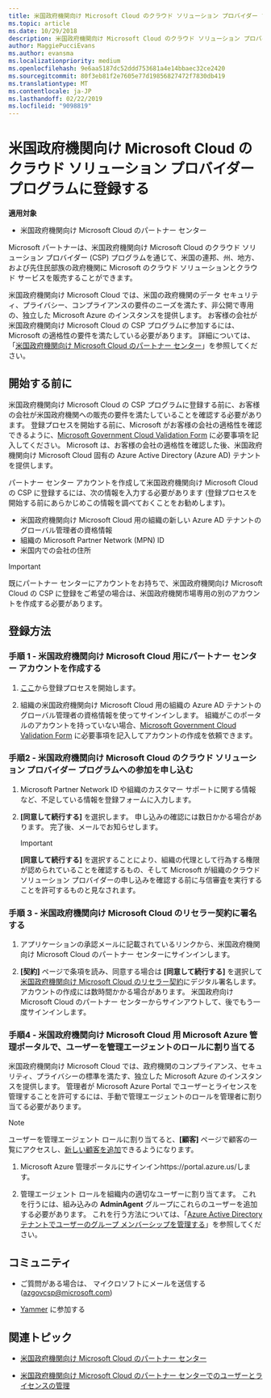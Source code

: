 ```yaml
---
title: 米国政府機関向け Microsoft Cloud のクラウド ソリューション プロバイダー プログラムに登録する | 米国政府機関向け Microsoft Cloud のパートナー センター
ms.topic: article
ms.date: 10/29/2018
description: 米国政府機関向け Microsoft Cloud のクラウド ソリューション プロバイダー プログラムに登録する前に、CSP プログラムの要件について詳細をご確認ください。
author: MaggiePucciEvans
ms.author: evansma
ms.localizationpriority: medium
ms.openlocfilehash: 9e6aa5187dc52ddd753681a4e14bbaec32ce2420
ms.sourcegitcommit: 80f3eb81f2e7605e77d19856827472f7830db419
ms.translationtype: MT
ms.contentlocale: ja-JP
ms.lasthandoff: 02/22/2019
ms.locfileid: "9098819"
---
```

# <a name="enroll-in-the-cloud-solution-provider-program-for-microsoft-cloud-for-us-government"></a>米国政府機関向け Microsoft Cloud のクラウド ソリューション プロバイダー プログラムに登録する

**適用対象**

-  米国政府機関向け Microsoft Cloud のパートナー センター

Microsoft パートナーは、米国政府機関向け Microsoft Cloud のクラウド ソリューション プロバイダー (CSP) プログラムを通じて、米国の連邦、州、地方、および先住民部族の政府機関に Microsoft のクラウド ソリューションとクラウド サービスを販売することができます。 

米国政府機関向け Microsoft Cloud では、米国の政府機関のデータ セキュリティ、プライバシー、コンプライアンスの要件のニーズを満たす、非公開で専用の、独立した Microsoft Azure のインスタンスを提供します。 お客様の会社が米国政府機関向け Microsoft Cloud の CSP プログラムに参加するには、Microsoft の適格性の要件を満たしている必要があります。 詳細については、「[米国政府機関向け Microsoft Cloud のパートナー センター](partner-center-for-microsoft-us-govt-cloud.md)」を参照してください。

## <a name="before-you-begin"></a>開始する前に

米国政府機関向け Microsoft Cloud の CSP プログラムに登録する前に、お客様の会社が米国政府機関への販売の要件を満たしていることを確認する必要があります。 登録プロセスを開始する前に、Microsoft がお客様の会社の適格性を確認できるように、[Microsoft Government Cloud Validation Form](https://azuregov.microsoft.com/csp) に必要事項を記入してください。 Microsoft は、お客様の会社の適格性を確認した後、米国政府機関向け Microsoft Cloud 固有の Azure Active Directory (Azure AD) テナントを提供します。  

パートナー センター アカウントを作成して米国政府機関向け Microsoft Cloud の CSP に登録するには、次の情報を入力する必要があります (登録プロセスを開始する前にあらかじめこの情報を調べておくことをお勧めします)。

-  米国政府機関向け Microsoft Cloud 用の組織の新しい Azure AD テナントのグローバル管理者の資格情報
-  組織の Microsoft Partner Network (MPN) ID 
-  米国内での会社の住所

> [!IMPORTANT]  
> 既にパートナー センターにアカウントをお持ちで、米国政府機関向け Microsoft Cloud の CSP に登録をご希望の場合は、米国政府機関市場専用の別のアカウントを作成する必要があります。

## <a name="how-to-enroll"></a>登録方法 

### <a name="step-1---create-a-partner-center-account-for-microsoft-cloud-for-us-government"></a>手順 1 - 米国政府機関向け Microsoft Cloud 用にパートナー センター アカウントを作成する

1.  [ここ](https://partnercenter.microsoft.com/register/resellerusgjoinnow)から登録プロセスを開始します。 

2.  組織の米国政府機関向け Microsoft Cloud 用の組織の Azure AD テナントのグローバル管理者の資格情報を使ってサインインします。 組織がこのポータルのアカウントを持っていない場合、[Microsoft Government Cloud Validation Form](https://azuregov.microsoft.com/csp) に必要事項を記入してアカウントの作成を依頼できます。


### <a name="step-2---apply-to-participate-in-the-cloud-solution-provider-program-for-microsoft-cloud-for-us-government"></a>手順2 - 米国政府機関向け Microsoft Cloud のクラウド ソリューション プロバイダー プログラムへの参加を申し込む

1.  Microsoft Partner Network ID や組織のカスタマー サポートに関する情報など、不足している情報を登録フォームに入力します。 

2.  **[同意して続行する]** を選択します。 申し込みの確認には数日かかる場合があります。 完了後、メールでお知らせします。

    > [!IMPORTANT]  
    > **[同意して続行する]** を選択することにより、組織の代理として行為する権限が認められていることを確認するもの、そして Microsoft が組織のクラウド ソリューション プロバイダーの申し込みを確認する前に与信審査を実行することを許可するものと見なされます。


### <a name="step-3---sign-the-reseller-agreement-for-microsoft-cloud-for-us-government"></a>手順 3 - 米国政府機関向け Microsoft Cloud のリセラー契約に署名する

1. アプリケーションの承認メールに記載されているリンクから、米国政府機関向け Microsoft Cloud のパートナー センターにサインインします。 

2. **[契約]** ページで条項を読み、同意する場合は **[同意して続行する]** を選択して[米国政府機関向け Microsoft Cloud のリセラー契約](https://go.microsoft.com/fwlink/p/?linkid=843364)にデジタル署名します。 アカウントの作成には数時間かかる場合があります。 米国政府向け Microsoft Cloud のパートナー センターからサインアウトして、後でもう一度サインインします。


### <a name="step-4---assign-users-to-the-admin-agent-role-in-the-microsoft-azure-admin-portal-for-microsoft-cloud-for-us-government"></a>手順4 - 米国政府機関向け Microsoft Cloud 用 Microsoft Azure 管理ポータルで、ユーザーを管理エージェントのロールに割り当てる

米国政府機関向け Microsoft Cloud では、政府機関のコンプライアンス、セキュリティ、プライバシーの標準を満たす、独立した Microsoft Azure のインスタンスを提供します。 管理者が Microsoft Azure Portal でユーザーとライセンスを管理することを許可するには、手動で管理エージェントのロールを管理者に割り当てる必要があります。

> [!NOTE]  
> ユーザーを管理エージェント ロールに割り当てると、**[顧客]** ページで顧客の一覧にアクセスし、[新しい顧客を追加](add-a-new-customer.md)できるようになります。   

1.  Microsoft Azure 管理ポータルにサインインhttps://portal.azure.us/します。

2.  管理エージェント ロールを組織内の適切なユーザーに割り当てます。 これを行うには、組み込みの **AdminAgent** グループにこれらのユーザーを追加する必要があります。 これを行う方法については、「[Azure Active Directory テナントでユーザーのグループ メンバーシップを管理する](https://docs.microsoft.com/azure/active-directory/active-directory-groups-members-azure-portal)」を参照してください。
 
## <a name="connect-with-us"></a>コミュニティ

- ご質問がある場合は、 マイクロソフトにメールを送信する (azgovcsp@microsoft.com)

- [Yammer](https://www.yammer.com/cloudpartnercommunity/#/threads/inGroup?type=in_group&feedId=11509777&view=all) に参加する 

## <a name="related-topics"></a>関連トピック

-  [米国政府機関向け Microsoft Cloud のパートナー センター](partner-center-for-microsoft-us-govt-cloud.md)

-  [米国政府機関向け Microsoft Cloud のパートナー センターでのユーザーとライセンスの管理](user-management-in-partner-center-for-microsoft-us-govt-cloud.md)


